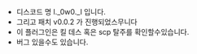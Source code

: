 + 디스코드 명 l._0w0._l 입니다.
+ 그리고 패치 v0.0.2 가 진행되었스무니다
+ 이 플러그인은 킬 데스 혹은 scp 탈주를 확인할수있습니다.
+ 버그 있을수도 있습니다.

